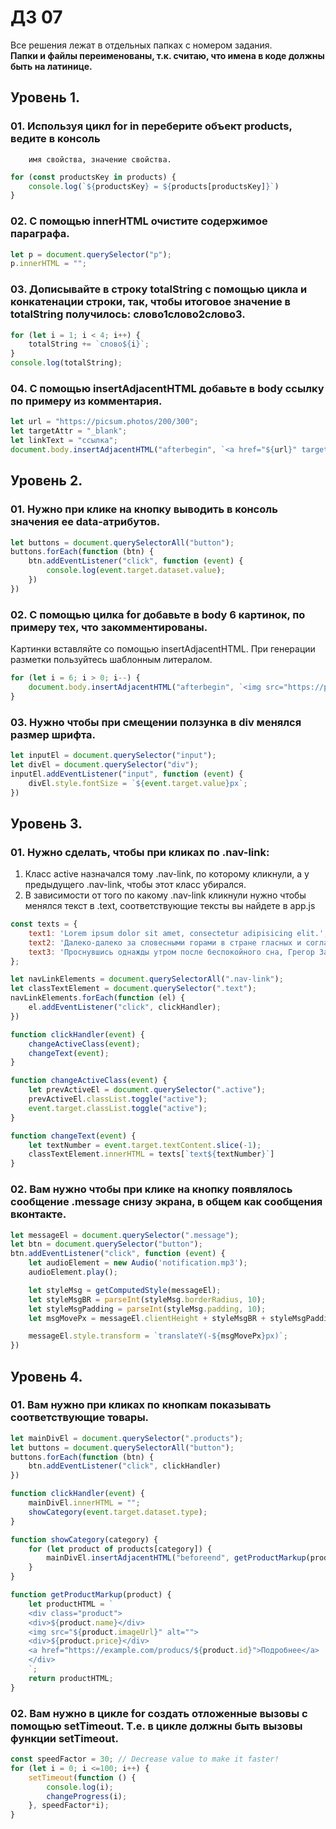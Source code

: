 # ДЗ 07

Все решения лежат в отдельных папках с номером задания.  
**Папки и файлы переименованы, т.к. считаю, что имена в коде должны быть на латинице.**

## Уровень 1.

### 01. Используя цикл for in переберите объект products, ведите в консоль
        имя свойства, значение свойства.
```javascript
for (const productsKey in products) {
    console.log(`${productsKey} = ${products[productsKey]}`)
}
```

### 02. С помощью innerHTML очистите содержимое параграфа.
```javascript
let p = document.querySelector("p");
p.innerHTML = "";
```

### 03. Дописывайте в строку totalString с помощью цикла и конкатенации строки, так, чтобы итоговое значение в totalString получилось: слово1слово2слово3.
```javascript
for (let i = 1; i < 4; i++) {
    totalString += `слово${i}`;
}
console.log(totalString);
```

### 04. С помощью insertAdjacentHTML добавьте в body ссылку по примеру из комментария.
```javascript
let url = "https://picsum.photos/200/300";
let targetAttr = "_blank";
let linkText = "ссылка";
document.body.insertAdjacentHTML("afterbegin", `<a href="${url}" target="${targetAttr}">${linkText}</a>`)
```

## Уровень 2.

### 01. Нужно при клике на кнопку выводить в консоль значения ее data-атрибутов.
```javascript
let buttons = document.querySelectorAll("button");
buttons.forEach(function (btn) {
    btn.addEventListener("click", function (event) {
        console.log(event.target.dataset.value);
    })
})
```

### 02. С помощью цилка for добавьте в body 6 картинок, по примеру тех, что закомментированы.
Картинки вставляйте со помощью insertAdjacentHTML. При генерации разметки пользуйтесь шаблонным литералом.
```javascript
for (let i = 6; i > 0; i--) {
    document.body.insertAdjacentHTML("afterbegin", `<img src="https://picsum.photos/200/300?random=${i}" alt="pic${i}">`)
}
```

### 03. Нужно чтобы при смещении ползунка в div менялся размер шрифта.
```javascript
let inputEl = document.querySelector("input");
let divEl = document.querySelector("div");
inputEl.addEventListener("input", function (event) {
    divEl.style.fontSize = `${event.target.value}px`;
})
```

## Уровень 3.

### 01. Нужно сделать, чтобы при кликах по .nav-link:
1. Класс active назначался тому .nav-link, по которому кликнули, а у предыдущего .nav-link, чтобы этот класс убирался.
2. В зависимости от того по какому .nav-link кликнули нужно чтобы менялся текст  в .text, соответствующие тексты вы найдете в app.js

```javascript
const texts = {
    text1: 'Lorem ipsum dolor sit amet, consectetur adipisicing elit.',
    text2: 'Далеко-далеко за словесными горами в стране гласных и согласных живут рыбные тексты.',
    text3: 'Проснувшись однажды утром после беспокойного сна, Грегор Замза обнаружил.'
};

let navLinkElements = document.querySelectorAll(".nav-link");
let classTextElement = document.querySelector(".text");
navLinkElements.forEach(function (el) {
    el.addEventListener("click", clickHandler);
})

function clickHandler(event) {
    changeActiveClass(event);
    changeText(event);
}

function changeActiveClass(event) {
    let prevActiveEl = document.querySelector(".active");
    prevActiveEl.classList.toggle("active");
    event.target.classList.toggle("active");
}

function changeText(event) {
    let textNumber = event.target.textContent.slice(-1);
    classTextElement.innerHTML = texts[`text${textNumber}`]
}
```

### 02. Вам нужно чтобы при клике на кнопку появлялось сообщение .message снизу экрана, в общем как сообщения вконтакте.
```javascript
let messageEl = document.querySelector(".message");
let btn = document.querySelector("button");
btn.addEventListener("click", function (event) {
    let audioElement = new Audio('notification.mp3');
    audioElement.play();

    let styleMsg = getComputedStyle(messageEl);
    let styleMsgBR = parseInt(styleMsg.borderRadius, 10);
    let styleMsgPadding = parseInt(styleMsg.padding, 10);
    let msgMovePx = messageEl.clientHeight + styleMsgBR + styleMsgPadding;

    messageEl.style.transform = `translateY(-${msgMovePx}px)`;
})
```

## Уровень 4.

### 01. Вам нужно при кликах по кнопкам показывать соответствующие товары.
```javascript
let mainDivEl = document.querySelector(".products");
let buttons = document.querySelectorAll("button");
buttons.forEach(function (btn) {
    btn.addEventListener("click", clickHandler)
})

function clickHandler(event) {
    mainDivEl.innerHTML = "";
    showCategory(event.target.dataset.type);
}

function showCategory(category) {
    for (let product of products[category]) {
        mainDivEl.insertAdjacentHTML("beforeend", getProductMarkup(product));
    }
}

function getProductMarkup(product) {
    let productHTML = `
    <div class="product">
    <div>${product.name}</div>
    <img src="${product.imageUrl}" alt="">
    <div>${product.price}</div>
    <a href="https://example.com/producs/${product.id}">Подробнее</a>
    </div>
    `;
    return productHTML;
}
```

### 02. Вам нужно в цикле for создать отложенные вызовы с помощью setTimeout. Т.е. в цикле должны быть вызовы функции setTimeout.
```javascript
const speedFactor = 30; // Decrease value to make it faster!
for (let i = 0; i <=100; i++) {
    setTimeout(function () {
        console.log(i);
        changeProgress(i);
    }, speedFactor*i);
}
```
